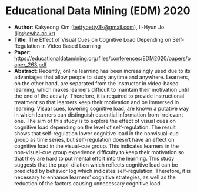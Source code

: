 # Educational Data Mining (EDM) 2020

* **Author**: Kakyeong Kim (bettybetty3k@gmail.com), Il-Hyun Jo (ijo@ewha.ac.kr)
* **Title**: The Effect of Visual Cues on Cognitive Load Depending on Self-Regulation in Video Based Learning
* **Paper**: https://educationaldatamining.org/files/conferences/EDM2020/papers/paper_263.pdf
* **Abstract**: Recently, online learning has been increasingly used due to its advantages that allow people to study anytime and anywhere. Learners, on the other hand, are separated from the instructor in video-based learning, which makes learners difficult to maintain their motivation until the end of the activity. Therefore, it is required to provide instructional treatment so that learners keep their motivation and be immersed in learning. Visual cues, lowering cognitive load, are known a putative way in which learners can distinguish essential information from irrelevant one. The aim of this study is to explore the effect of visual cues on cognitive load depending on the level of self-regulation. The result shows that self-regulation lower cognitive load in the nonvisual-cue group as time series, but self-regulation doesn’t have an effect on cognitive load in the visual-cue group. This indicates learners in the non-visual-cue group experience difficulty to keep their motivation so that they are hard to put mental effort into the learning. This study suggests that the pupil dilation which reflects cognitive load can be predicted by behavior log which indicates self-regulation. Therefore, it is necessary to enhance learners’
cognitive strategies, as well as the reduction of the factors causing unnecessary cognitive load.
